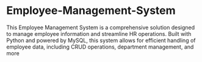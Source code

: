 # Employee-Management-System
This Employee Management System is a comprehensive solution designed to manage employee information and streamline HR operations. Built with Python and powered by MySQL, this system allows for efficient handling of employee data, including CRUD operations, department management, and more
